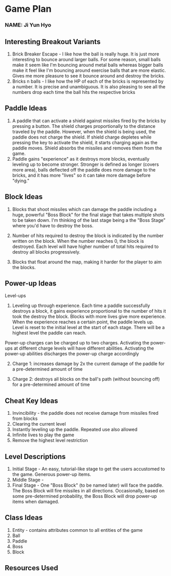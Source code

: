 # Game Plan
### NAME: Ji Yun Hyo

## Interesting Breakout Variants
1. Brick Breaker Escape - I like how the ball is really huge. It is just more interesting to bounce
   around larger balls. For some reason, small balls make it seem like I'm bouncing around metal balls
   whereas bigger balls make it feel like I'm bouncing around exercise balls that are more elastic. 
   Gives me more pleasure to see it bounce around and destroy the bricks.
2. Bricks n balls - I like how the HP of each of the bricks is represented by a number. It is precise
and unambiguous. It is also pleasing to see all the numbers drop each time the ball hits the respective
   bricks

## Paddle Ideas
1. A paddle that can activate a shield against missiles fired by the bricks by pressing a button. 
   The shield charges proportionally to the distance traveled by the paddle. However, when the shield 
   is being used, the paddle does not charge the shield. If shield charge depletes while pressing the
   key to activate the shield, it starts charging again as the paddle moves. Shield absorbs the missiles
   and removes them from the game.
2. Paddle gains "experience" as it destroys more blocks, eventually leveling up to become stronger. Stronger
   is defined as longer (covers more area), balls deflected off the paddle does more damage to the bricks, and
   it has more "lives" so it can take more damage before "dying."

## Block Ideas
1. Blocks that shoot missiles which can damage the paddle including a huge, powerful "Boss Block" for the final stage 
   that takes multiple shots to be taken down. I'm thinking of the last stage being a the "Boss Stage" where you'd have to 
   destroy the boss.

2. Number of hits required to destroy the block is indicated by the number written on the block. When
    the number reaches 0, the block is destroyed. Each level will have higher number of total hits
   required to destroy all blocks progressively.
   
3. Blocks that float around the map, making it harder for the player to aim the blocks.

## Power-up Ideas
Level-ups
1. Leveling up through experience. Each time a paddle successfully destroys a block, it gains experience
proportional to the number of hits it took the destroy the block. Blocks with more lives give more experience.
   When the experience reaches a certain point, the paddle levels up. Level is reset to the initial level
   at the start of each stage. There will be a highest level the paddle can reach.


Power-up charges can be charged up to two charges. Activating the power-ups at different charge levels will
   have different abilities. Activating the power-up abilities discharges the power-up charge accordingly
   
2. Charge 1: increases damage by 2x the current damage of the paddle for a pre-determined amount of time

3. Charge 2: destroys all blocks on the ball's path (without bouncing off) for a pre-determined amount of time

## Cheat Key Ideas
1. Invincibility - the paddle does not receive damage from missiles fired from blocks
2. Clearing the current level
3. Instantly leveling up the paddle. Repeated use also allowed
4. Infinite lives to play the game
5. Remove the highest level restriction

## Level Descriptions
1. Initial Stage - An easy, tutorial-like stage to get the users accustomed to the game. Generous power-up
   items. 
2. Middle Stage - 
3. Final Stage - One "Boss Block" (to be named later) will face the paddle. The Boss Block will fire
missiles in all directions. Occasionally, based on some pre-determined probability,
   the Boss Block will drop power-up items when damaged.

## Class Ideas
1. Entity - contains attributes common to all entities of the game
2. Ball
3. Paddle
4. Boss
5. Block

## Resources Used